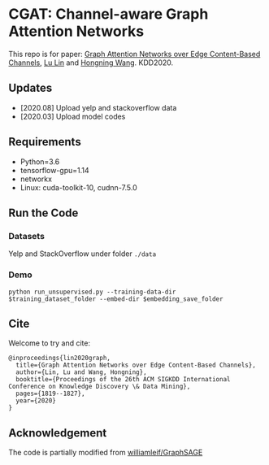# CGAT: Channel-aware Graph Attention Networks
This repo is for paper: [Graph Attention Networks over Edge Content-Based Channels](https://www.kdd.org/kdd2020/accepted-papers/view/graph-attention-networks-over-edge-content-based-channels), [Lu Lin](https://louise-lulin.github.io/) and [Hongning Wang](http://www.cs.virginia.edu/~hw5x/). KDD2020. 

## Updates
* [2020.08] Upload yelp and stackoverflow data
* [2020.03] Upload model codes

## Requirements
* Python=3.6
* tensorflow-gpu=1.14
* networkx
* Linux: cuda-toolkit-10, cudnn-7.5.0

## Run the Code
### Datasets
Yelp and StackOverflow under folder `./data`

### Demo
`python run_unsupervised.py --training-data-dir $training_dataset_folder --embed-dir $embedding_save_folder`

## Cite
Welcome to try and cite:
```
@inproceedings{lin2020graph,
  title={Graph Attention Networks over Edge Content-Based Channels},
  author={Lin, Lu and Wang, Hongning},
  booktitle={Proceedings of the 26th ACM SIGKDD International Conference on Knowledge Discovery \& Data Mining},
  pages={1819--1827},
  year={2020}
}
```
## Acknowledgement
The code is partially modified from [williamleif/GraphSAGE](https://github.com/williamleif/GraphSAGE)

